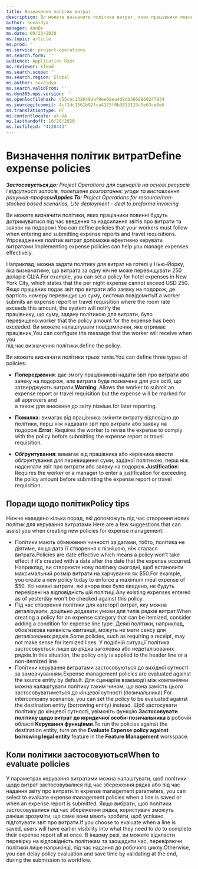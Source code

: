 ```yaml
---
title: Визначення політик витрат
description: Ви можете визначити політики витрат, яких працівники повинні будуть дотримуватися під час введення та надсилання звітів про витрати та заявок на подорожі.
author: suvaidya
manager: AnnBe
ms.date: 09/23/2020
ms.topic: article
ms.prod: ''
ms.service: project-operations
ms.search.form: ''
audience: Application User
ms.reviewer: kfend
ms.search.scope: ''
ms.search.region: Global
ms.author: suvaidya
ms.search.validFrom: ''
ms.dyn365.ops.version: ''
ms.openlocfilehash: c55cec132649daf9ee08ea4d8db3668860247934
ms.sourcegitcommit: 4cf1dc1561b92fca4175f0b3813133c5e63ce8e6
ms.translationtype: HT
ms.contentlocale: uk-UA
ms.lasthandoff: 10/28/2020
ms.locfileid: "4128443"
---
```

# <a name="define-expense-policies"></a><span data-ttu-id="7ee1d-103">Визначення політик витрат</span><span class="sxs-lookup"><span data-stu-id="7ee1d-103">Define expense policies</span></span>

<span data-ttu-id="7ee1d-104">_**Застосовується до:** Project Operations для сценаріїв на основі ресурсів і відсутності запасів, полегшене розгортання: угоди та виставлення рахунків-проформ_</span><span class="sxs-lookup"><span data-stu-id="7ee1d-104">_**Applies To:** Project Operations for resource/non-stocked based scenarios, Lite deployment - deal to proforma invoicing_</span></span>

<span data-ttu-id="7ee1d-105">Ви можете визначити політики, яких працівники повинні будуть дотримуватися під час введення та надсилання звітів про витрати та заявок на подорожі.</span><span class="sxs-lookup"><span data-stu-id="7ee1d-105">You can define policies that your workers must follow when entering and submitting expense reports and travel requisitions.</span></span>         
<span data-ttu-id="7ee1d-106">Упровадження політик витрат допоможе ефективно керувати витратами.</span><span class="sxs-lookup"><span data-stu-id="7ee1d-106">Implementing expense policies can help you manage expenses effectively.</span></span>         

<span data-ttu-id="7ee1d-107">Наприклад, можна задати політику для витрат на готелі у Нью-Йорку, яка визначатиме, що витрата за одну ніч не може перевищувати 250 доларів США.</span><span class="sxs-lookup"><span data-stu-id="7ee1d-107">For example, you can set a policy for hotel expenses in New York City, which states that the per night expense cannot exceed USD 250.</span></span>       
<span data-ttu-id="7ee1d-108">Якщо працівник подає звіт про витрати або заявку на подорож, де вартість номеру перевищує цю суму, система повідомить</span><span class="sxs-lookup"><span data-stu-id="7ee1d-108">If a worker submits an expense report or travel requisition where the room rate exceeds this amount, the system will notify the</span></span>         
<span data-ttu-id="7ee1d-109">працівнику, що суму, задану політикою для витрати, було перевищено.</span><span class="sxs-lookup"><span data-stu-id="7ee1d-109">worker that the policy amount for the expense has been exceeded.</span></span> <span data-ttu-id="7ee1d-110">Ви можете налаштувати повідомлення, яке отримає працівник,</span><span class="sxs-lookup"><span data-stu-id="7ee1d-110">You can configure the message that the worker will receive when you</span></span>        
<span data-ttu-id="7ee1d-111">під час визначення політики.</span><span class="sxs-lookup"><span data-stu-id="7ee1d-111">define the policy.</span></span>      
        
<span data-ttu-id="7ee1d-112">Ви можете визначати політики трьох типів.</span><span class="sxs-lookup"><span data-stu-id="7ee1d-112">You can define three types of policies:</span></span>         
        
- <span data-ttu-id="7ee1d-113">**Попередження**: дає змогу працівникові надати звіт про витрати або заявку на подорож, але витрата буде позначена для усіх осіб, що затверджують витрати,</span><span class="sxs-lookup"><span data-stu-id="7ee1d-113">**Warning**: Allows the worker to submit an expense report or travel requisition but the expense will be marked for all approvers and</span></span>         
  <span data-ttu-id="7ee1d-114">а також для внесення до звіту пізніше.</span><span class="sxs-lookup"><span data-stu-id="7ee1d-114">for later reporting.</span></span>        

- <span data-ttu-id="7ee1d-115">**Помилка**: вимагає від працівника змінити витрату відповідно до політики, перш ніж надавати звіт про витрати або заявку на подорож.</span><span class="sxs-lookup"><span data-stu-id="7ee1d-115">**Error**: Requires the worker to revise the expense to comply with the policy before submitting the expense report or travel requisition.</span></span>        
 
 - <span data-ttu-id="7ee1d-116">**Обґрунтування**: вимагає від працівника або керівника ввести обґрунтування для перевищення суми, заданої політикою, перш ніж надсилати звіт про витрати або заявку на подорож.</span><span class="sxs-lookup"><span data-stu-id="7ee1d-116">**Justification**: Requires the worker or a manager to enter a justification for exceeding the policy amount before submitting the expense report or travel requisition.</span></span>        

## <a name="policy-tips"></a><span data-ttu-id="7ee1d-117">Поради щодо політик</span><span class="sxs-lookup"><span data-stu-id="7ee1d-117">Policy tips</span></span>
<span data-ttu-id="7ee1d-118">Нижче наведено кілька порад, які допоможуть під час створення нових політик для керування витратами.</span><span class="sxs-lookup"><span data-stu-id="7ee1d-118">Here are a few suggestions that can assist you when creating new policies for expense management:</span></span> 

- <span data-ttu-id="7ee1d-119">Політики мають обмеження чинності за датами, тобто, політика не діятиме, якщо дата її створення є пізнішою, ніж сталася витрата.</span><span class="sxs-lookup"><span data-stu-id="7ee1d-119">Policies are date effective which means a policy won't take effect if it's created with a date after the date that the expense occurred.</span></span> <span data-ttu-id="7ee1d-120">Наприклад, ви створюєте нову політику сьогодні, щоб встановити максимальний розмір витрати на харчування як $50.</span><span class="sxs-lookup"><span data-stu-id="7ee1d-120">For example, you create a new policy today to enforce a maximum meal expense of $50.</span></span> <span data-ttu-id="7ee1d-121">Усі наявні витрати, які вчора вже було введено, не будуть перевірені на відповідність цій політиці.</span><span class="sxs-lookup"><span data-stu-id="7ee1d-121">Any existing expenses entered as of yesterday won't be checked against this policy.</span></span>
- <span data-ttu-id="7ee1d-122">Під час створення політики для категорії витрат, яку можна деталізувати, доцільно додавати умови для типів рядків витрат.</span><span class="sxs-lookup"><span data-stu-id="7ee1d-122">When creating a policy for an expense category that can be itemized, consider adding a condition for expense line type.</span></span> <span data-ttu-id="7ee1d-123">Деякі політики, наприклад, обов’язкова наявність квитанції, можуть не мати сенсу для деталізованих рядків.</span><span class="sxs-lookup"><span data-stu-id="7ee1d-123">Some policies, such as requiring a receipt, may not make sense for itemized lines.</span></span> <span data-ttu-id="7ee1d-124">У подібній ситуації політика застосовується лише до рядка заголовка або недеталізованих рядків.</span><span class="sxs-lookup"><span data-stu-id="7ee1d-124">In this situation, the policy only is applied to the header line or a non-itemized line.</span></span> 
- <span data-ttu-id="7ee1d-125">Політики керування витратами застосовуються до вихідної сутності за замовчуванням.</span><span class="sxs-lookup"><span data-stu-id="7ee1d-125">Expense management policies are evaluated against the source entity by default.</span></span> <span data-ttu-id="7ee1d-126">Для сценаріїв взаємодії між компаніями можна налаштувати політику таким чином, що вона замість цього застосовуватиметься до кінцевої сутності (позичальника).</span><span class="sxs-lookup"><span data-stu-id="7ee1d-126">For intercompany scenarios, you can set the policy to be evaluated against the destination entity (borrowing entity) instead.</span></span> <span data-ttu-id="7ee1d-127">Щоб застосувати політику до кінцевої сутності, увімкніть функцію **Застосовувати політику щодо витрат до юридичної особи-позичальника** в робочій області **Керування функціями**.</span><span class="sxs-lookup"><span data-stu-id="7ee1d-127">To run the policies against the destination entity, turn on the **Evaluate Expense policy against borrowing legal entity** feature in the **Feature Management** workspace.</span></span>

## <a name="when-to-evaluate-policies"></a><span data-ttu-id="7ee1d-128">Коли політики застосовуються</span><span class="sxs-lookup"><span data-stu-id="7ee1d-128">When to evaluate policies</span></span>

<span data-ttu-id="7ee1d-129">У параметрах керування витратами можна налаштувати, щоб політики щодо витрат застосовувалися під час збереження рядка або під час надання звіту про витрати.</span><span class="sxs-lookup"><span data-stu-id="7ee1d-129">In expense management parameters, you can select to evaluate expense management policies when a line is saved or when an expense report is submitted.</span></span> <span data-ttu-id="7ee1d-130">Якщо вибрати, щоб політики застосовувалися під час збереження рядка, користувачі зможуть раніше зрозуміти, що саме вони мають зробити, щоб успішно підготувати звіт про витрати.</span><span class="sxs-lookup"><span data-stu-id="7ee1d-130">If you choose to evaluate when a line is saved, users will have earlier visibility into what they need to do to complete their expense report all at once.</span></span> <span data-ttu-id="7ee1d-131">В іншому разі, ви можете відкласти перевірку на відповідність політикам та заощадити час, перевіряючи політики лише наприкінці, під час надання до робочого циклу.</span><span class="sxs-lookup"><span data-stu-id="7ee1d-131">Otherwise, you can delay policy evaluation and save time by validating at the end, during the submission to workflow.</span></span>
